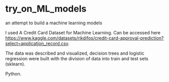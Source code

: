 # try_on_ML_models
an attempt to build a machine learning models

I used A Credit Card Dataset for Machine Learning. Can be accessed here https://www.kaggle.com/datasets/rikdifos/credit-card-approval-prediction?select=application_record.csv.

The data was described and visualized, decision trees and logistic regression were built with the division of data into train and test sets (sklearn).

Python.
